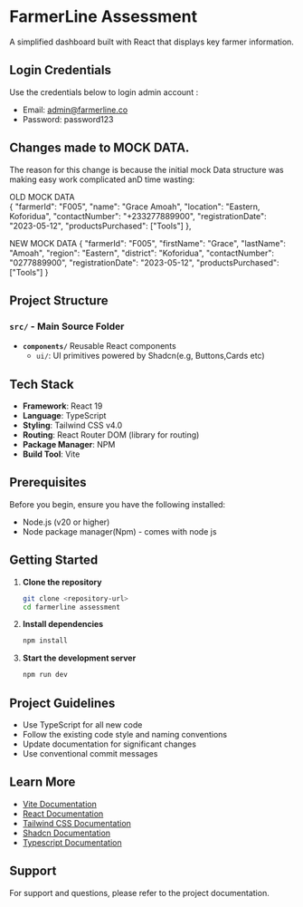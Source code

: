 # FarmerLine Assessment

A simplified dashboard built with React that displays key farmer information.

## Login Credentials
  Use the credentials below to login admin account :

- Email: admin@farmerline.co
- Password: password123

## Changes made to MOCK DATA.
   The reason for this change is because the initial mock Data structure was making easy work complicated anD time wasting:

   OLD MOCK DATA                                                                   
   {
   "farmerId": "F005",
   "name": "Grace Amoah", 
   "location": "Eastern, Koforidua", 
   "contactNumber": "+233277889900",
   "registrationDate": "2023-05-12",
   "productsPurchased": ["Tools"]
   },

   NEW MOCK DATA
   {
   "farmerId": "F005",
   "firstName": "Grace", 
   "lastName": "Amoah",
   "region": "Eastern", 
   "district": "Koforidua",
   "contactNumber": "0277889900",
   "registrationDate": "2023-05-12",
   "productsPurchased": ["Tools"]
   }



## Project Structure

### `src/` - Main Source Folder

- **`components/`**
  Reusable React components
  - `ui/`: UI primitives powered by Shadcn(e.g, Buttons,Cards etc)
  


## Tech Stack

- **Framework**: React 19
- **Language**: TypeScript
- **Styling**: Tailwind CSS v4.0
- **Routing**: React Router DOM (library for routing)
- **Package Manager**: NPM
- **Build Tool**: Vite

## Prerequisites

Before you begin, ensure you have the following installed:

- Node.js (v20 or higher)
- Node package manager(Npm) - comes with node js

## Getting Started

1. **Clone the repository**

   ```bash
   git clone <repository-url>
   cd farmerline assessment
   ```

2. **Install dependencies**

   ```bash
   npm install
   ```

3. **Start the development server**
   ```bash
   npm run dev 
   ```

## Project Guidelines

- Use TypeScript for all new code
- Follow the existing code style and naming conventions
- Update documentation for significant changes
- Use conventional commit messages

## Learn More

- [Vite Documentation](https://vite.dev/)
- [React Documentation](https://react.dev/)
- [Tailwind CSS Documentation](https://tailwindcss.com/)
- [Shadcn Documentation](https://ui.shadcn.com/)
- [Typescript Documentation](https://www.typescriptlang.org/)

## Support

For support and questions, please refer to the project documentation.